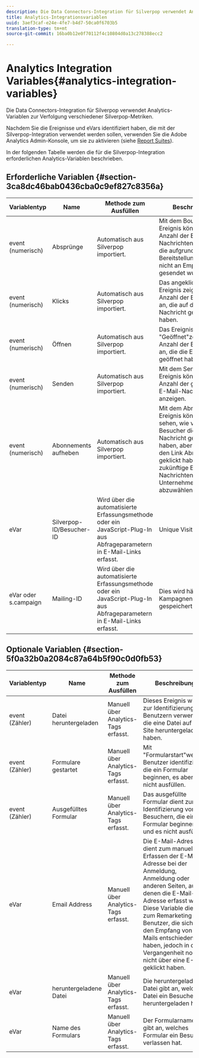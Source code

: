 ```yaml
---
description: Die Data Connectors-Integration für Silverpop verwendet Analytics-Variablen zur Verfolgung verschiedener Silverpop-Metriken.
title: Analytics-Integrationsvariablen
uuid: 3aef3caf-e24e-4fe7-b4d7-50ca0f6703b5
translation-type: tm+mt
source-git-commit: 16ba0b12e0f70112f4c10804d0a13c278388ecc2

---
```



# Analytics Integration Variables{#analytics-integration-variables}

Die Data Connectors-Integration für Silverpop verwendet Analytics-Variablen zur Verfolgung verschiedener Silverpop-Metriken.

Nachdem Sie die Ereignisse und eVars identifiziert haben, die mit der Silverpop-Integration verwendet werden sollen, verwenden Sie die Adobe Analytics Admin-Konsole, um sie zu aktivieren (siehe [Report Suites](https://docs.adobe.com/content/help/en/analytics/admin/manage-report-suites/report-suites-admin.html)).

In der folgenden Tabelle werden die für die Silverpop-Integration erforderlichen Analytics-Variablen beschrieben.

## Erforderliche Variablen {#section-3ca8dc46bab0436cba0c9ef827c8356a}

| Variablentyp | Name | Methode zum Ausfüllen | Beschreibung |
|---|---|---|---|
| event (numerisch) | Absprünge | Automatisch aus Silverpop importiert. | Mit dem Bounces-Ereignis können Sie die Anzahl der E-Mail-Nachrichten anzeigen, die aufgrund eines Bereitstellungsproblems nicht an Empfänger gesendet wurden. |
| event (numerisch) | Klicks | Automatisch aus Silverpop importiert. | Das angeklickte Ereignis zeigt die Anzahl der Besucher an, die auf die E-Mail-Nachricht geklickt haben. |
| event (numerisch) | Öffnen | Automatisch aus Silverpop importiert. | Das Ereignis "Geöffnet"zeigt die Anzahl der Besucher an, die die E-Mail geöffnet haben. |
| event (numerisch) | Senden | Automatisch aus Silverpop importiert. | Mit dem Sends-Ereignis können Sie die Anzahl der gesendeten E-Mail-Nachrichten anzeigen. |
| event (numerisch) | Abonnements aufheben | Automatisch aus Silverpop importiert. | Mit dem Abmeldung-Ereignis können Sie sehen, wie viele Besucher die E-Mail-Nachricht geöffnet haben, aber dann auf den Link Abmelden geklickt haben, um zukünftige E-Mail-Nachrichten Ihres Unternehmens abzuwählen. |
| eVar | Silverpop-ID/Besucher-ID | Wird über die automatisierte Erfassungsmethode oder ein JavaScript-Plug-In aus Abfrageparametern in E-Mail-Links erfasst. | Unique Visitor-ID |
| eVar oder s.campaign | Mailing-ID | Wird über die automatisierte Erfassungsmethode oder ein JavaScript-Plug-In aus Abfrageparametern in E-Mail-Links erfasst. | Dies wird häufig in der Kampagnenvariablen gespeichert. |

## Optionale Variablen {#section-5f0a32b0a2084c87a64b5f90c0d0fb53}

| Variablentyp | Name | Methode zum Ausfüllen | Beschreibung |
|---|---|---|---|
| event (Zähler) | Datei heruntergeladen | Manuell über Analytics-Tags erfasst. | Dieses Ereignis wird zur Identifizierung von Benutzern verwendet, die eine Datei auf die Site heruntergeladen haben. |
| event (Zähler) | Formulare gestartet | Manuell über Analytics-Tags erfasst. | Mit "Formularstart"werden Benutzer identifiziert, die ein Formular beginnen, es aber nicht ausfüllen. |
| event (Zähler) | Ausgefülltes Formular | Manuell über Analytics-Tags erfasst. | Das ausgefüllte Formular dient zur Identifizierung von Besuchern, die ein Formular beginnen und es nicht ausfüllen. |
| eVar | Email Address | Manuell über Analytics-Tags erfasst. | Die E-Mail-Adresse dient zum manuellen Erfassen der E-Mail-Adresse bei der Anmeldung, Anmeldung oder anderen Seiten, auf denen die E-Mail-Adresse erfasst wird. Diese Variable dient zum Remarketing an Benutzer, die sich für den Empfang von E-Mails entschieden haben, jedoch in der Vergangenheit noch nicht über eine E-Mail geklickt haben. |
| eVar | heruntergeladene Datei | Manuell über Analytics-Tags erfasst. | Die heruntergeladene Datei gibt an, welche Datei ein Besucher heruntergeladen hat. |
| eVar | Name des Formulars | Manuell über Analytics-Tags erfasst. | Der Formularname gibt an, welches Formular ein Besucher verlassen hat. |

